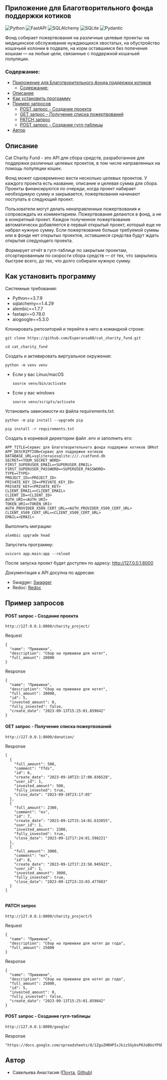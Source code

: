 ## Приложение для Благотворительного фонда поддержки котиков

![Python](https://img.shields.io/badge/python-3670A0?style=for-the-badge&logo=python&logoColor=ffdd54)
![FastAPI](https://img.shields.io/badge/FastAPI-005571?style=for-the-badge&logo=fastapi)
![SQLAlchemy](https://img.shields.io/badge/-SQLAlchemy-464646?style=for-the-badge&logo=SQLAlchemy&logoColor=ffffff&color=043A6B)
![SQLite](https://img.shields.io/badge/sqlite-%2307405e.svg?style=for-the-badge&logo=sqlite&logoColor=white)
![Pydantic](https://img.shields.io/badge/Pydantic-black?style=for-the-badge)

Фонд собирает пожертвования на различные целевые проекты: на медицинское обслуживание нуждающихся хвостатых,
на обустройство кошачьей колонии в подвале, на корм оставшимся без попечения кошкам — на любые цели, связанные с поддержкой кошачьей популяции.

### Содержание: 
- [Приложение для Благотворительного фонда поддержки котиков](#приложение-для-благотворительного-фонда-поддержки-котиков)
  - [Содержание:](#содержание)
- [Описание](#описание)
- [Как установить программу](#как-установить-программу)
- [Пример запросов](#пример-запросов)
    - [POST запрос - Создание проекта](#post-запрос---создание-проекта)
    - [GET запрос - Получение списка пожертвований](#get-запрос---получение-списка-пожертвований)
    - [PATCH запрос](#patch-запрос)
    - [POST запрос - Создание гугл-таблицы](#post-запрос---создание-гугл-таблицы)
- [Автор](#автор)


## Описание

Cat Charity Fund - это API для сбора средств, разработанное для поддержки различных целевых проектов, в том числе направленных на помощь популяции кошек. 

Фонд может одновременно вести несколько целевых проектов. У каждого проекта есть название, описание и целевая сумма для сбора. Проекты финансируются по очереди, когда проект набирает необходимую сумму и закрывается, пожертвования начинают поступать в следующий проект.

Пользователи могут делать ненаправленные пожертвования и сопровождать их комментарием. Пожертвования делаются в фонд, а не в конкретный проект. Каждое полученное пожертвование автоматически добавляется в первый открытый проект, который еще не набрал нужную сумму. Если пожертвование больше требуемой суммы или в фонде нет открытых проектов, оставшиеся средства будут ждать открытия следующего проекта.

Формирует отчёт в гугл-таблице по закрытым проектам, отсортированным по скорости сбора средств — от тех, что закрылись быстрее всего, до тех, что долго собирали нужную сумму.

## Как установить программу

Системные требования:

- Python==3.7.9
- sqlalchemy==1.4.29
- alembic==1.7.7
- fastapi==0.78.0
- aiogoogle==5.3.0

Клонировать репозиторий и перейти в него в командной строке:

```
git clone https://github.com/Esperansa08/cat_charity_fund.git
```

```
cd cat_charity_fund
```

Cоздать и активировать виртуальное окружение:

```
python -m venv venv
```

* Если у вас Linux/macOS

    ```
    source venv/bin/activate
    ```

* Если у вас windows

    ```
    source venv/scripts/activate
    ```

Установить зависимости из файла requirements.txt:

```
python -m pip install --upgrade pip
```

```
pip install -r requirements.txt
```
Создать в корневой директории файл .env и заполнить его:

```
APP_TITLE=Сервис для Благотворительного фонда поддержки котиков QRKot
APP_DESCRIPTION=Сервис для поддержки котиков
DATABASE_URL=sqlite+aiosqlite:///./catfond.db
SECRET=<YOUR_SECRET_WORD>
FIRST_SUPERUSER_EMAIL=<SUPERUSER_EMAIL>
FIRST_SUPERUSER_PASSWORD=<SUPERUSER_PASSWORD>
TYPE=<TYPE>
PROJECT_ID=<PROJECT_ID>
PRIVATE_KEY_ID=<PRIVATE_KEY_ID>
PRIVATE_KEY=<PRIVATE_KEY>
CLIENT_EMAIL=<CLIENT_EMAIL>
CLIENT_ID=<CLIENT_ID>
AUTH_URI=<AUTH_URI>
TOKEN_URI=<TOKEN_URI>
AUTH_PROVIDER_X509_CERT_URL=<AUTH_PROVIDER_X509_CERT_URL>
CLIENT_X509_CERT_URL=<CLIENT_X509_CERT_URL>
EMAIL=<EMAIL>
```

Выполнить миграции:

```
alembic upgrade head
```

Запустить программу:

```
uvicorn app.main:app --reload

```
После запуска проект будет доступен по адресу: http://127.0.0.1:8000

Документация к API досупна по адресам:
- Swagger: [Swagger](http://127.0.0.1:8000/docs)
- Redoc: [Redoc](http://127.0.0.1:8000/redoc)

## Пример запросов

#### POST запрос - Создание проекта
```
http://127.0.0.1:8000/charity_project/

```
Request
```
{
  "name": "Прививки",
  "description": "Сбор на прививки для котят",
  "full_amount": 20000
}
```
Response
```
{
  "name": "Прививки",
  "description": "Сбор на прививки для котят",
  "full_amount": 20000,
  "id": 5,
  "invested_amount": 0,
  "fully_invested": false,
  "create_date": "2023-09-13T15:25:01.859842"
}
```
#### GET запрос - Получение списка пожертвований
```
http://127.0.0.1:8000/donation/

```
Response
```
[
  {
    "full_amount": 500,
    "comment": "ffds",
    "id": 6,
    "create_date": "2023-09-10T23:17:00.036528",
    "user_id": 1,
    "invested_amount": 500,
    "fully_invested": true,
    "close_date": "2023-09-10T23:17:05"
  },
  {
    "full_amount": 2300,
    "comment": "ex",
    "id": 7,
    "create_date": "2023-09-12T15:14:01.632055",
    "user_id": 1,
    "invested_amount": 2300,
    "fully_invested": true,
    "close_date": "2023-09-12T17:24:01.598221"
  },
  {
    "full_amount": 3000,
    "comment": "ex",
    "id": 8,
    "create_date": "2023-09-12T17:23:58.945923",
    "user_id": 1,
    "invested_amount": 3000,
    "fully_invested": true,
    "close_date": "2023-09-12T23:33:03.477603"
  }
]


```

#### PATCH запрос
```
http://127.0.0.1:8000/charity_project/5

```
Request
```
{
  "name": "Прививки",
  "description": "Сбор на прививки для котят до года",
  "full_amount": 25000
}
```
Response
```
{
  "name": "Прививки",
  "description": "Сбор на прививки для котят до года",
  "full_amount": 25000,
  "id": 5,
  "invested_amount": 0,
  "fully_invested": false,
  "create_date": "2023-09-13T15:25:01.859842"
}
```
#### POST запрос - Создание гугл-таблицы
```
http://127.0.0.1:8000/google/

```
Response
```
"https://docs.google.com/spreadsheets/d/1ZguZHRHPIsJkizSGybsP0JoBUsYPGRmHMcfLui4N7nY"
```


## Автор 

 * Савельева Анастасия ([Почта](Visteria09@yandex.ru), [Github](https://github.com/Esperansa08)) 